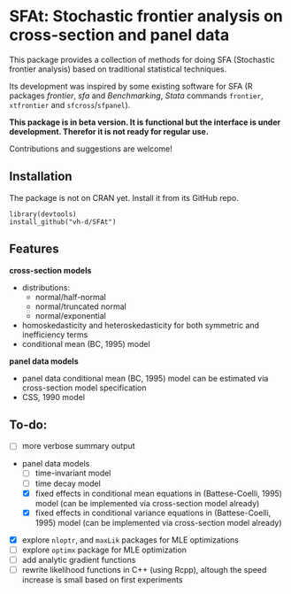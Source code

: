 SFAt: Stochastic frontier analysis on cross-section and panel data
==================================================================

This package provides a collection of methods for doing SFA (Stochastic frontier analysis) based on traditional statistical techniques.

Its development was inspired by some existing software for SFA (R packages *frontier*, *sfa* and *Benchmarking*, *Stata* commands `frontier`, `xtfrontier` and `sfcross`/`sfpanel`).

**This package is in beta version. It is functional but the interface is under development. Therefor it is not ready for regular use.**

Contributions and suggestions are welcome!

Installation
------------

The package is not on CRAN yet. Install it from its GitHub repo.

```{r}
library(devtools)
install_github("vh-d/SFAt")
```
Features
--------

**cross-section models**
- distributions: 
  - normal/half-normal
  - normal/truncated normal
  - normal/exponential
- homoskedasticity and heteroskedasticity for both symmetric and inefficiency terms
- conditional mean (BC, 1995) model

**panel data models**
- panel data conditional mean (BC, 1995) model can be estimated via cross-section model specification
- CSS, 1990 model

To-do:
------

- [ ] more verbose summary output
- panel data models
    - [ ] time-invariant model
    - [ ] time decay model
    - [x] fixed effects in conditional mean equations in (Battese-Coelli, 1995) model (can be implemented via cross-section model already)
    - [x] fixed effects in conditional variance equations in (Battese-Coelli, 1995) model (can be implemented via cross-section model already)
- [x] explore `nloptr`, and `maxLik` packages for MLE optimizations  
- [ ] explore `optimx` package for MLE optimization  
- [ ] add analytic gradient functions
- [ ] rewrite likelihood functions in C++ (using Rcpp), altough the speed increase is small based on first experiments
